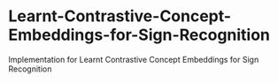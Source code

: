 # Learnt-Contrastive-Concept-Embeddings-for-Sign-Recognition
Implementation for Learnt Contrastive Concept Embeddings for Sign Recognition
